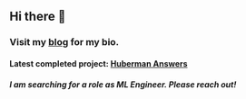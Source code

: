 ## Hi there 👋

### Visit my [blog](https://ninoristeski.github.io/) for my bio.

#### Latest completed project: [Huberman Answers](https://github.com/NinoRisteski/HubermanAnswers)

##### I am searching for a role as ML Engineer. Please reach out!


